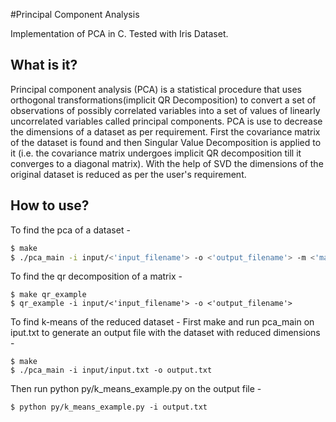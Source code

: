#Principal Component Analysis

Implementation of PCA in C.
Tested with Iris Dataset.

What is it?
-----------
Principal component analysis (PCA) is a statistical procedure that
uses orthogonal transformations(implicit QR Decomposition) to convert a set of observations of possibly correlated variables into a set of values of linearly uncorrelated variables called principal components.
PCA is use to decrease the dimensions of a dataset as per requirement. First the covariance matrix of the dataset is found and then Singular Value Decomposition is applied to it (i.e. the covariance matrix undergoes implicit QR decomposition till it converges to a diagonal matrix). With the help of SVD the dimensions of the original dataset is reduced as per the user's requirement.

How to use?
-----------
To find the pca of a dataset -
``` bash
$ make
$ ./pca_main -i input/<'input_filename'> -o <'output_filename'> -m <'max_iteration'>

```
To find the qr decomposition of a matrix -
```
$ make qr_example 
$ qr_example -i input/<'input_filename'> -o <'output_filename'>

````

To find k-means of the reduced dataset - 
First make and run pca_main on iput.txt to generate an output file with the dataset with reduced dimensions - 
```
$ make
$ ./pca_main -i input/input.txt -o output.txt

```
Then run python py/k_means_example.py on the output file -
```
$ python py/k_means_example.py -i output.txt

```
